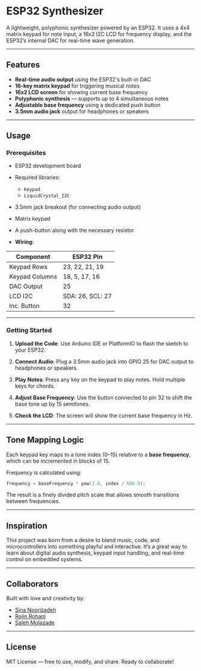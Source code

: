 # ESP32 Synthesizer

A lightweight, polyphonic synthesizer powered by an ESP32. It uses a 4x4 matrix keypad for note input, a 16x2 I2C LCD for frequency display, and the ESP32’s internal DAC for real-time wave generation.

---

## Features

* **Real-time audio output** using the ESP32's built-in DAC
* **16-key matrix keypad** for triggering musical notes
* **16x2 LCD screen** for showing current base frequency
* **Polyphonic synthesis** — supports up to 4 simultaneous notes
* **Adjustable base frequency** using a dedicated push button
* **3.5mm audio jack** output for headphones or speakers
---

## Usage

### Prerequisites

* ESP32 development board
* Required libraries:

  * `Keypad`
  * `LiquidCrystal_I2C`
* 3.5mm jack breakout (for connecting audio output)
* Matrix keypad
* A push-button along with the necessary resistor
* **Wiring:**

| Component      | ESP32 Pin        |
| -------------- | ---------------- |
| Keypad Rows    | 23, 22, 21, 19   |
| Keypad Columns | 18, 5, 17, 16    |
| DAC Output     | 25               |
| LCD I2C        | SDA: 26, SCL: 27 |
| Inc. Button    | 32               |

---

### Getting Started

1. **Upload the Code**:
   Use Arduino IDE or PlatformIO to flash the sketch to your ESP32.

2. **Connect Audio**:
   Plug a 3.5mm audio jack into GPIO 25 for DAC output to headphones or speakers.

3. **Play Notes**:
   Press any key on the keypad to play notes. Hold multiple keys for chords.

4. **Adjust Base Frequency**:
   Use the button connected to pin 32 to shift the base tone up by 15 semitones.

5. **Check the LCD**:
   The screen will show the current base frequency in Hz.

---

## Tone Mapping Logic

Each keypad key maps to a tone index (0–15) relative to a **base frequency**, which can be incremented in blocks of 15.

Frequency is calculated using:

```cpp
frequency = baseFrequency * pow(2.0, index / 600.0);
```

The result is a finely divided pitch scale that allows smooth transitions between frequencies.

---

## Inspiration

This project was born from a desire to blend music, code, and microcontrollers into something playful and interactive. It’s a great way to learn about digital audio synthesis, keypad input handling, and real-time control on embedded systems.


---
## Collaborators

Built with love and creativity by:

* [Sina Noorizadeh](https://github.com/SinaNoorizadeh)
* [Rojin Rohani](https://github.com/Rojin-rohani)
* [Saleh Molazade](https://github.com/MKmasterg)

---

## License

MIT License — free to use, modify, and share.
Ready to collaborate!
